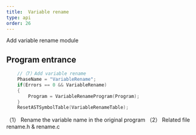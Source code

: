 ```yaml
---
title:  Variable rename
type: api
order: 26
---
```


Add variable rename module

## Program entrance

```c++
	//（7）Add variable rename
	PhaseName = "VariableRename";
	if(Errors == 0 && VariableRename)
	{
		Program = VariableRenameProgram(Program);
	}
	ResetASTSymbolTable(VariableRenameTable);

```
（1）	Rename the variable name in the original program
（2）	Related file rename.h & rename.c
